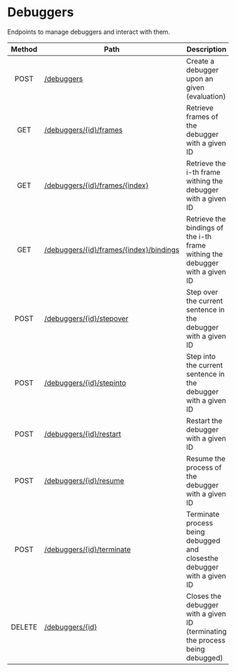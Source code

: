 # Debuggers
Endpoints to manage debuggers and interact with them.

| Method | Path | Description | Parameters | Payload |
| :--: | -- | -- | :--: | -- |
| POST | [/debuggers](post.md) | Create a debugger upon an given  (evaluation) | - | ```json { "evaluation": "string" }``` |
| GET | [/debuggers/{id}/frames](frames/get.md) | Retrieve frames of the debugger with a given ID | - | - |
| GET | [/debuggers/{id}/frames/{index}](frames/index/get.md) | Retrieve the i-th frame withing the debugger with a given ID | - | - |
| GET | [/debuggers/{id}/frames/{index}/bindings](frames/index/bindings/get.md) | Retrieve the bindings of the i-th frame withing the debugger with a given ID | - | - |
| POST | [/debuggers/{id}/stepover](/stepover/post.md) | Step over the current sentence in the debugger with a given ID | - | - |
| POST | [/debuggers/{id}/stepinto](/stepinto/post.md) | Step into the current sentence in the debugger with a given ID | - | - |
| POST | [/debuggers/{id}/restart](/restart/post.md) | Restart the debugger with a given ID | - | - |
| POST | [/debuggers/{id}/resume](/resume/post.md) | Resume the process of the debugger with a given ID | - | - |
| POST | [/debuggers/{id}/terminate](/terminate/post.md) | Terminate process being debugged and closesthe debugger with a given ID | - | - |
| DELETE | [/debuggers/{id}](delete.md) | Closes the debugger with a given ID (terminating the process being debugged) | - | - |